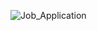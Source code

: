
![Job_Application](https://user-images.githubusercontent.com/112197866/210707759-1b4a51ff-28e7-4698-be2e-4c686dfb5959.gif)
